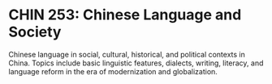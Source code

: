 # CHIN 253: Chinese Language and Society

Chinese language in social, cultural, historical, and political contexts in China. Topics include basic linguistic features, dialects, writing, literacy, and language reform in the era of modernization and globalization.